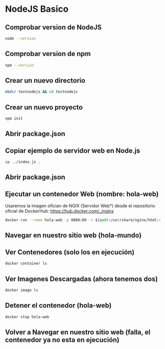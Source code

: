 # NodeJS Basico

## Comprobar version de NodeJS
```bash
node --version
```

## Comprobar version de npm
```bash
npm --version
```

## Crear un nuevo directorio
```bash
mkdir testnodejs && cd testnodejs
```

## Crear un nuevo proyecto
```bash
npm init
```

## Abrir package.json
<walkthrough-editor-open-file filePath="./testnodejs/package.json"
                              text="Abrir package.json">
</walkthrough-editor-open-file>

## Copiar ejemplo de servidor web en Node.js
```bash
cp ../index.js .
```

## Abrir package.json
<walkthrough-editor-open-file filePath="./testnodejs/index.js"
                              text="index.js">
</walkthrough-editor-open-file>




## Ejecutar un contenedor Web (nombre: hola-web)

Usaremos la imagen ofician de NGIX (Servidor Web*) desde el repositorio oficial de DockerHub: https://hub.docker.com/_/nginx

```bash
docker run --name hola-web -p 8080:80 -v $(pwd):/usr/share/nginx/html:ro -d nginx
```




## Navegar en nuestro sitio web (hola-mundo)
<walkthrough-spotlight-pointer spotlightId="devshell-web-preview-button"
                               text="Abrir navegador Web en puerto 8080">
</walkthrough-spotlight-pointer>

## Ver Contenedores (solo los en ejecución)
```bash
docker container ls
```

## Ver Imagenes Descargadas (ahora tenemos dos)
```bash
docker image ls
```

## Detener el contenedor (hola-web)
```bash
docker stop hola-web
```

## Volver a Navegar en nuestro sitio web (falla, el contenedor ya no esta en ejecución)
<walkthrough-spotlight-pointer spotlightId="devshell-web-preview-button"
                               text="Abrir navegador Web en puerto 8080">
</walkthrough-spotlight-pointer>




